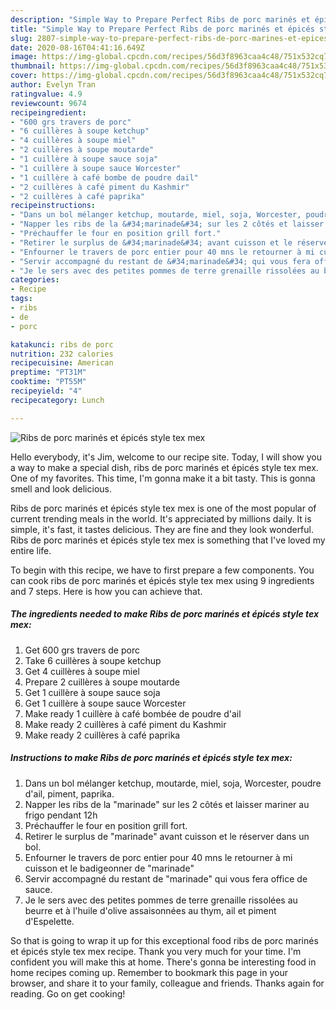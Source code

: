 ```yaml
---
description: "Simple Way to Prepare Perfect Ribs de porc marinés et épicés style tex mex"
title: "Simple Way to Prepare Perfect Ribs de porc marinés et épicés style tex mex"
slug: 2807-simple-way-to-prepare-perfect-ribs-de-porc-marines-et-epices-style-tex-mex
date: 2020-08-16T04:41:16.649Z
image: https://img-global.cpcdn.com/recipes/56d3f8963caa4c48/751x532cq70/ribs-de-porc-marines-et-epices-style-tex-mex-photo-principale-de-la-recette.jpg
thumbnail: https://img-global.cpcdn.com/recipes/56d3f8963caa4c48/751x532cq70/ribs-de-porc-marines-et-epices-style-tex-mex-photo-principale-de-la-recette.jpg
cover: https://img-global.cpcdn.com/recipes/56d3f8963caa4c48/751x532cq70/ribs-de-porc-marines-et-epices-style-tex-mex-photo-principale-de-la-recette.jpg
author: Evelyn Tran
ratingvalue: 4.9
reviewcount: 9674
recipeingredient:
- "600 grs travers de porc"
- "6 cuillères à soupe ketchup"
- "4 cuillères à soupe miel"
- "2 cuillères à soupe moutarde"
- "1 cuillère à soupe sauce soja"
- "1 cuillère à soupe sauce Worcester"
- "1 cuillère à café bombe de poudre dail"
- "2 cuillères à café piment du Kashmir"
- "2 cuillères à café paprika"
recipeinstructions:
- "Dans un bol mélanger ketchup, moutarde, miel, soja, Worcester, poudre d&#39;ail, piment, paprika."
- "Napper les ribs de la &#34;marinade&#34; sur les 2 côtés et laisser mariner au frigo pendant 12h"
- "Préchauffer le four en position grill fort."
- "Retirer le surplus de &#34;marinade&#34; avant cuisson et le réserver dans un bol."
- "Enfourner le travers de porc entier pour 40 mns le retourner à mi cuisson et le badigeonner de &#34;marinade&#34;"
- "Servir accompagné du restant de &#34;marinade&#34; qui vous fera office de sauce."
- "Je le sers avec des petites pommes de terre grenaille rissolées au beurre et à l&#39;huile d&#39;olive assaisonnées au thym, ail et piment d&#39;Espelette."
categories:
- Recipe
tags:
- ribs
- de
- porc

katakunci: ribs de porc 
nutrition: 232 calories
recipecuisine: American
preptime: "PT31M"
cooktime: "PT55M"
recipeyield: "4"
recipecategory: Lunch

---
```



![Ribs de porc marinés et épicés style tex mex](https://img-global.cpcdn.com/recipes/56d3f8963caa4c48/751x532cq70/ribs-de-porc-marines-et-epices-style-tex-mex-photo-principale-de-la-recette.jpg)

Hello everybody, it's Jim, welcome to our recipe site. Today, I will show you a way to make a special dish, ribs de porc marinés et épicés style tex mex. One of my favorites. This time, I'm gonna make it a bit tasty. This is gonna smell and look delicious.



Ribs de porc marinés et épicés style tex mex is one of the most popular of current trending meals in the world. It's appreciated by millions daily. It is simple, it's fast, it tastes delicious. They are fine and they look wonderful. Ribs de porc marinés et épicés style tex mex is something that I've loved my entire life.


To begin with this recipe, we have to first prepare a few components. You can cook ribs de porc marinés et épicés style tex mex using 9 ingredients and 7 steps. Here is how you can achieve that.

<!--inarticleads1-->

##### The ingredients needed to make Ribs de porc marinés et épicés style tex mex:

1. Get 600 grs travers de porc
1. Take 6 cuillères à soupe ketchup
1. Get 4 cuillères à soupe miel
1. Prepare 2 cuillères à soupe moutarde
1. Get 1 cuillère à soupe sauce soja
1. Get 1 cuillère à soupe sauce Worcester
1. Make ready 1 cuillère à café bombée de poudre d&#39;ail
1. Make ready 2 cuillères à café piment du Kashmir
1. Make ready 2 cuillères à café paprika




<!--inarticleads2-->

##### Instructions to make Ribs de porc marinés et épicés style tex mex:

1. Dans un bol mélanger ketchup, moutarde, miel, soja, Worcester, poudre d&#39;ail, piment, paprika.
1. Napper les ribs de la &#34;marinade&#34; sur les 2 côtés et laisser mariner au frigo pendant 12h
1. Préchauffer le four en position grill fort.
1. Retirer le surplus de &#34;marinade&#34; avant cuisson et le réserver dans un bol.
1. Enfourner le travers de porc entier pour 40 mns le retourner à mi cuisson et le badigeonner de &#34;marinade&#34;
1. Servir accompagné du restant de &#34;marinade&#34; qui vous fera office de sauce.
1. Je le sers avec des petites pommes de terre grenaille rissolées au beurre et à l&#39;huile d&#39;olive assaisonnées au thym, ail et piment d&#39;Espelette.




So that is going to wrap it up for this exceptional food ribs de porc marinés et épicés style tex mex recipe. Thank you very much for your time. I'm confident you will make this at home. There's gonna be interesting food in home recipes coming up. Remember to bookmark this page in your browser, and share it to your family, colleague and friends. Thanks again for reading. Go on get cooking!
